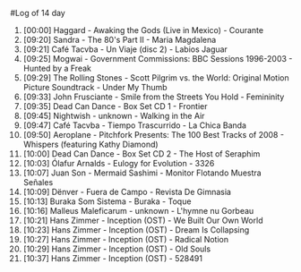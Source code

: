 #Log of 14 day

1. [00:00] Haggard - Awaking the Gods (Live in Mexico) - Courante
1. [09:20] Sandra - The 80's Part II - Maria Magdalena
1. [09:21] Café Tacvba - Un Viaje (disc 2) - Labios Jaguar
1. [09:25] Mogwai - Government Commissions: BBC Sessions 1996-2003 - Hunted by a Freak
1. [09:29] The Rolling Stones - Scott Pilgrim vs. the World: Original Motion Picture Soundtrack - Under My Thumb
1. [09:33] John Frusciante - Smile from the Streets You Hold - Femininity
1. [09:35] Dead Can Dance - Box Set CD 1 - Frontier
1. [09:45] Nightwish - unknown - Walking in the Air
1. [09:47] Café Tacvba - Tiempo Trascurrido - La Chica Banda
1. [09:50] Aeroplane - Pitchfork Presents: The 100 Best Tracks of 2008 - Whispers (featuring Kathy Diamond)
1. [10:00] Dead Can Dance - Box Set CD 2 - The Host of Seraphim
1. [10:03] Ólafur Arnalds - Eulogy for Evolution - 3326
1. [10:07] Juan Son - Mermaid Sashimi - Monitor Flotando Muestra Señales
1. [10:09] Dënver - Fuera de Campo - Revista De Gimnasia
1. [10:13] Buraka Som Sistema - Buraka - Toque
1. [10:16] Malleus Maleficarum - unknown - L'hymne nu Gorbeau
1. [10:21] Hans Zimmer - Inception (OST) - We Built Our Own World
1. [10:23] Hans Zimmer - Inception (OST) - Dream Is Collapsing
1. [10:27] Hans Zimmer - Inception (OST) - Radical Notion
1. [10:29] Hans Zimmer - Inception (OST) - Old Souls
1. [10:37] Hans Zimmer - Inception (OST) - 528491
